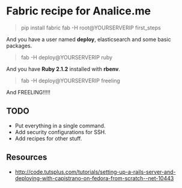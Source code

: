# Fabric recipe for Analice.me

> pip install fabric
> fab -H root@YOURSERVERIP first_steps

And you have a user named **deploy**, elasticsearch and some basic packages.

> fab -H deploy@YOURSERVERIP ruby

And you have **Ruby 2.1.2** installed with **rbenv**.

> fab -H deploy@YOURSERVERIP freeling

And FREELING!!!!!

## TODO

* Put everything in a single command.
* Add security configurations for SSH.
* Add recipes for other stuff.

## Resources

* http://code.tutsplus.com/tutorials/setting-up-a-rails-server-and-deploying-with-capistrano-on-fedora-from-scratch--net-10443
